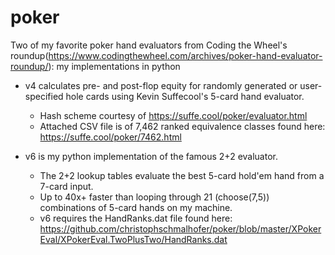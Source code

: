 # poker
Two of my favorite poker hand evaluators from Coding the Wheel's roundup(https://www.codingthewheel.com/archives/poker-hand-evaluator-roundup/): my implementations in python

* v4 calculates pre- and post-flop equity for randomly generated or user-specified hole cards using Kevin Suffecool's 5-card hand evaluator.
  - Hash scheme courtesy of https://suffe.cool/poker/evaluator.html
  - Attached CSV file is of 7,462 ranked equivalence classes found here: https://suffe.cool/poker/7462.html

* v6 is my python implementation of the famous 2+2 evaluator. 
  - The 2+2 lookup tables evaluate the best 5-card hold'em hand from a 7-card input. 
  - Up to 40x+ faster than looping through 21 (choose(7,5)) combinations of 5-card hands on my machine. 
  - v6 requires the HandRanks.dat file found here: https://github.com/christophschmalhofer/poker/blob/master/XPokerEval/XPokerEval.TwoPlusTwo/HandRanks.dat
